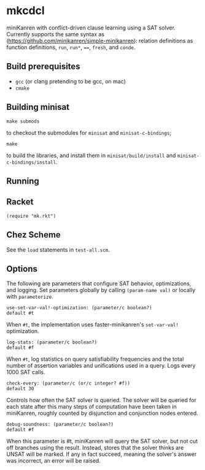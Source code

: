 # mkcdcl
miniKanren with conflict-driven clause learning using a SAT solver.
Currently supports the same syntax as
(https://github.com/minikanren/simple-minikanren): relation definitions
as function definitions, `run`, `run*`, `==`,
`fresh`, and `conde`.

## Build prerequisites

* `gcc` (or clang pretending to be gcc, on mac)
* `cmake`

## Building minisat

```
make submods
```

to checkout the submodules for `minisat` and `minisat-c-bindings`;

```
make
```

to build the libraries, and install them in `minisat/build/install` and
`minisat-c-bindings/install`.

## Running


## Racket


```
(require "mk.rkt")
```

## Chez Scheme

See the `load` statements in `test-all.scm`.

## Options

The following are parameters that configure SAT behavior, optimizations,
and logging. Set parameters globally by calling `(param-name val)` or
locally with `parameterize`.

```
use-set-var-val!-optimization: (parameter/c boolean?)
default #t
```

When `#t`, the implementation uses faster-minikanren's `set-var-val!`
optimization.


```
log-stats: (parameter/c boolean?)
default #f
```

When `#t`, log statistics on query satisfiability frequencies and the
total number of assertion variables and unifications used in a query.
Logs every 1000 SAT calls.

```
check-every: (parameter/c (or/c integer? #f))
default 30
```

Controls how often the SAT solver is queried. The solver will be queried for each state after this many steps of computation have been taken in miniKanren, roughly counted by disjunction and conjunction nodes entered.


```
debug-soundness: (parameter/c boolean?)
default #f
```

When this parameter is #t, miniKanren will query the SAT solver, but
not cut off branches using the result. Instead, stores that the solver
thinks are UNSAT will be marked. If any in fact succeed, meaning the
solver's answer was incorrect, an error will be raised.
